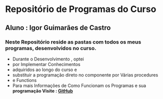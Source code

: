 # Repositório de Programas do Curso
## Aluno : Igor Guimarães de Castro
### Neste Repositório reside as pastas com todos os meus programas, desenvolvidos no curso. 
* Durante o Desenvolvimento , optei 
* por Implementar Conhecimentos 
* adquiridos ao longo do curso e 
* substituir a programação direto no componente por Várias procedures 
* e Functions 
* Para mais Informações de Como Funcionam os Programas e sua 
**programação Visite : [GitHub](https://github.com/Igaodegoiai127/Programas-do-Curso.git)**




